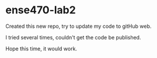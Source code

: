 ense470-lab2
============

Created this new repo, try to update my code to gitHub web.

I tried several times, couldn't get the code be published.

Hope this time, it would work.